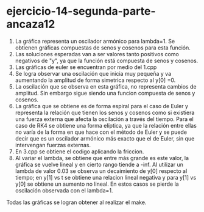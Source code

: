# ejercicio-14-segunda-parte-ancaza12

1. La gráfica representa un oscilador armónico para lambda=1. Se obtienen gráficas compuestas de senos y cosenos para esta función.
2. Las soluciones esperadas van a ser valores tanto positivos como negativos de "y", ya que la función está compuesta de senos y cosenos.
3. Las gráficas de euler se encuentran por medio del 1.cpp 
4. Se logra observar una oscilación que inicia muy pequeña y va aumentando la amplitud de forma simetrica respecto al y[0] =0.
5. La oscilación que se observa en esta gráfica, no representa cambios de amplitud. Sin embargo sigue siendo una funcion compuesta de senos y cosenos. 
6. La gráfica que se obtiene es de forma espiral para el caso de Euler y representa la relación que tienen los senos y cosenos como si existiera una fuerza externa que afecta la oscilación a través del tiempo. Para el caso de RK4 se obtiene una forma elíptica, ya que la relación entre ellas no varía de la forma en que hace con el método de Euler y se puede decir que es un oscilador armónico más exacto que el de Euler, sin que intervengan fuerzas externas.
7. En 3.cpp se obtiene el codigo aplicando la friccion. 
8. Al variar el lambda, se obtiene que entre más grande es este valor, la gráfica se vuelve lineal y en cierto rango tiende a -inf. Al utilizar un lambda de valor 0.03 se observa un decaimiento de y[0] respecto al tiempo; en y[1] vs t se obtiene una relacion lineal negativa y para y[1] vs y[0] se obtiene un aumento no lineal. En estos casos se pierde la oscilación observada con el lambda=1.

Todas las gráficas se logran obtener al realizar el make.
